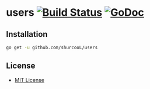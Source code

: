 # users [![Build Status](https://travis-ci.org/shurcooL/users.svg?branch=master)](https://travis-ci.org/shurcooL/users) [![GoDoc](https://godoc.org/github.com/shurcooL/users?status.svg)](https://godoc.org/github.com/shurcooL/users)


Installation
------------

```bash
go get -u github.com/shurcooL/users
```

License
-------

-	[MIT License](https://opensource.org/licenses/mit-license.php)
